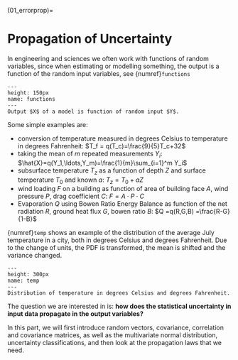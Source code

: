 (01_errorprop)=
# Propagation of Uncertainty

In engineering and sciences we often work with functions of random variables, since when estimating or modelling something, the output is a function of the random input variables, see {numref}`functions`

```{figure} figures/01_Functions.png
---
height: 150px
name: functions
---
Output $X$ of a model is function of random input $Y$.
```

Some simple examples are:
* conversion of temperature measured in degrees Celsius to temperature in degrees Fahrenheit: $T_f = q(T_c)=\frac{9}{5}T_c+32$
* taking the mean of $m$ repeated measurements $Y_i$: $\hat{X}=q(Y_1,\ldots,Y_m)=\frac{1}{m}\sum_{i=1}^m Y_i$
* subsurface temperature $T_z$ as a function of depth $Z$ and surface temperature $T_0$ and known $a$: $T_z = T_0 + aZ$
* wind loading $F$ on a building as function of area of building face $A$, wind pressure $P$, drag coefficient $C$: $F = A\cdot P\cdot C$
* Evaporation $Q$ using Bowen Ratio Energy Balance as function of the net radiation $R$, ground heat flux $G$, bowen ratio $B$: $Q =q(R,G,B) =\frac{R-G}{1-B}$

{numref}`temp` shows an example of the distribution of the average July temperature in a city, both in degrees Celsius and degrees Fahrenheit. Due to the change of units, the PDF is transformed, the mean is shifted and the variance changed.

```{figure} figures/01_Temp.png
---
height: 300px
name: temp
---
Distribution of temperature in degrees Celsius and degrees Fahrenheit.
```
The question we are interested in is: **how does the statistical uncertainty in input data propagate in the output variables?**

In this part, we will first introduce random vectors, covariance, correlation and covariance matrices, as well as the multivariate normal distribution, uncertainty classifications, and then look at the propagation laws that we need.

